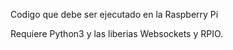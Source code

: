 Codigo que debe ser ejecutado en la Raspberry Pi

Requiere Python3 y las liberias Websockets y RPIO.